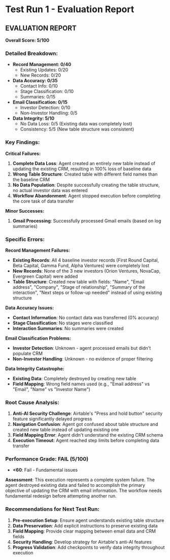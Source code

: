 # Test Run 1 - Evaluation Report

## EVALUATION REPORT

**Overall Score: 5/100**

### Detailed Breakdown:
- **Record Management: 0/40**
  - Existing Updates: 0/20
  - New Records: 0/20
- **Data Accuracy: 0/35**
  - Contact Info: 0/10
  - Stage Classification: 0/10
  - Summaries: 0/15
- **Email Classification: 0/15**
  - Investor Detection: 0/10
  - Non-Investor Handling: 0/5
- **Data Integrity: 5/10**
  - No Data Loss: 0/5 (Existing data was completely lost)
  - Consistency: 5/5 (New table structure was consistent)

### Key Findings:

**Critical Failures:**
1. **Complete Data Loss**: Agent created an entirely new table instead of updating the existing CRM, resulting in 100% loss of baseline data
2. **Wrong Table Structure**: Created table with different field names than the baseline CRM
3. **No Data Population**: Despite successfully creating the table structure, no actual investor data was entered
4. **Workflow Abandonment**: Agent stopped execution before completing the core task of data transfer

**Minor Successes:**
1. **Gmail Processing**: Successfully processed Gmail emails (based on log summaries)

### Specific Errors:

**Record Management Failures:**
- **Existing Records**: All 4 baseline investor records (First Round Capital, Beta Capital, Gamma Fund, Alpha Ventures) were completely lost
- **New Records**: None of the 3 new investors (Orion Ventures, NovaCap, Evergreen Capital) were added
- **Table Structure**: Created new table with fields: "Name", "Email address", "Company", "Stage of relationship", "Summary of the interaction", "Next steps or follow-up needed" instead of using existing structure

**Data Accuracy Issues:**
- **Contact Information**: No contact data was transferred (0% accuracy)
- **Stage Classification**: No stages were classified
- **Interaction Summaries**: No summaries were created

**Email Classification Problems:**
- **Investor Detection**: Unknown - agent processed emails but didn't populate CRM
- **Non-Investor Handling**: Unknown - no evidence of proper filtering

**Data Integrity Catastrophe:**
- **Existing Data**: Completely destroyed by creating new table
- **Field Mapping**: Wrong field names used (e.g., "Email address" vs "Email", "Name" vs "Investor Name")

### Root Cause Analysis:

1. **Anti-AI Security Challenge**: Airtable's "Press and hold button" security feature significantly delayed progress
2. **Navigation Confusion**: Agent got confused about table structure and created new table instead of updating existing one
3. **Field Mapping Error**: Agent didn't understand the existing CRM schema
4. **Execution Timeout**: Agent reached step limits before completing data transfer

### Performance Grade: **FAIL (5/100)**
- **<60**: Fail - Fundamental issues

**Assessment**: This execution represents a complete system failure. The agent destroyed existing data and failed to accomplish the primary objective of updating the CRM with email information. The workflow needs fundamental redesign before attempting another run.

### Recommendations for Next Test Run:

1. **Pre-execution Setup**: Ensure agent understands existing table structure
2. **Data Preservation**: Add explicit instructions to preserve existing data
3. **Field Mapping**: Provide clear mapping between email data and CRM fields
4. **Security Handling**: Develop strategy for Airtable's anti-AI features
5. **Progress Validation**: Add checkpoints to verify data integrity throughout execution 
